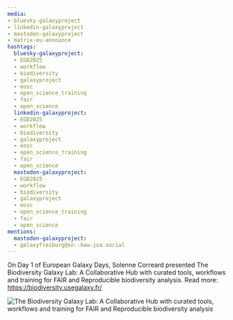 ```yaml
---
media:
- bluesky-galaxyproject
- linkedin-galaxyproject
- mastodon-galaxyproject
- matrix-eu-announce
hashtags:
  bluesky-galaxyproject:
  - EGD2025
  - workflow
  - biodiversity
  - galaxyproject
  - eosc
  - open_science_training
  - fair
  - open_science
  linkedin-galaxyproject:
  - EGD2025
  - workflow
  - biodiversity
  - galaxyproject
  - eosc
  - open_science_training
  - fair
  - open_science
  mastodon-galaxyproject:
  - EGD2025
  - workflow
  - biodiversity
  - galaxyproject
  - eosc
  - open_science_training
  - fair
  - open_science
mentions:
  mastodon-galaxyproject:
  - galaxyfreiburg@xn--baw-joa.social
---
```


On Day 1 of European Galaxy Days, Solenne Correard presented The Biodiversity Galaxy Lab: A Collaborative Hub with curated tools, workflows and training for FAIR and Reproducible biodiversity analysis.
Read more: https://biodiversity.usegalaxy.fr/

![The Biodiversity Galaxy Lab: A Collaborative Hub with curated tools, workflows and training for FAIR and Reproducible biodiversity analysis](https://github.com/user-attachments/assets/8acbc17c-2bab-4152-99eb-ab7d9bc62656)